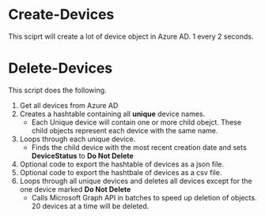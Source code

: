 # Create-Devices

This sciprt will create a lot of device object in Azure AD. 1 every 2 seconds.

# Delete-Devices

This script does the following.
1. Get all devices from Azure AD
2. Creates a hashtable containing all **unique** device names. 
    - Each Unique device will contain one or more child obejct. These child objects represent each device with the same name.
3. Loops through each unique device.
    - Finds the child device with the most recent creation date and sets **DeviceStatus** to **Do Not Delete**
4. Optional code to export the hashtable of devices as a json file.
5. Optional code to export the hashtbale of devices as a csv file.
6. Loops through all unique devices and deletes all devices except for the one device marked **Do Not Delete**
    - Calls Microsoft Graph API in batches to speed up deletion of objects. 20 devices at a time will be deleted.